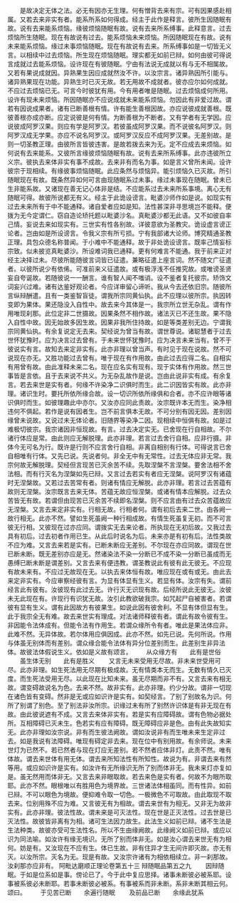 <!-- { "loadSidebar": true } -->
　　是故决定无体之法。必无有因亦无生理。何有憎背去来有宗。可有因果感赴相属。又若去来非实有者。能系所系如何得成。经主于此作是释言。彼所生因随眠有故。说有去来能系烦恼。缘彼烦恼随眠有故。说有去来所系缚事。此释意言。过去烦恼所生随眠。现在有故说有过去。能系烦恼未来烦恼。所因随眠现在有故。说有未来能系烦恼。缘过未事烦恼随眠。现在有故说有去来。所系缚事如是一切皆无义言。以相续中过去烦恼。所生现在烦恼随眠。理实都无如前已辩。如何由彼可得说言成就过去能系烦恼。设许现在有彼随眠。宁由有法说无成就以有与无不相属故。又若有果说成就因。异熟果生因应成就然汝不许。以汝宗言。诸异熟因所引能与。诸异熟果现在功能。异熟生时已灭无故。若无用故不成就者。彼亦应尔如何成就。不应过去烦恼已无。可言今时彼犹有用。今有用者唯是随眠。过去烦恼成何所用。设许有现未来烦恼。所因随眠亦不应说成就未来能系烦恼。勿因此有非爱过故。谓若有因说成果者。诸有已断善根有情。许有能生善根因故。亦应说彼成就善根。既彼善根亦成亦断。应定说彼是何有情。为断善根为不断者。又有学者有无学因。应说彼成阿罗汉果。则应有学是阿罗汉。若彼虽成阿罗汉果。而不说彼名阿罗汉。则阿罗汉成无学果。亦应不说名阿罗汉。或阿罗汉反应不成阿罗汉果。无差别故。是则一切圣教正理。由彼所言皆彼违害。是故若拨去来为无。定不应成去来烦恼。如何说有去来能系。又彼所言缘彼烦恼随眠有故。说有去来所系缚事。此亦违彼所立义宗。彼执去来体非实有事不成故。去来非有而名为事。如是言义曾所未闻。设许彼宗于现相续。有缘彼事烦恼随眠。此应条然与烦恼异。能引烦恼久已灭故。所引随眠现在有故。既条然异如何可言由现随眠系过未事。缘过未事现在随眠。曾未已生非能系故。又诸现在善无记心体非是结。不应能系过去未来所系事境。离心无有随眠可得。故彼所说都无有义。经主于此诡设谤言。毗婆沙师作如是说。如现实有过去未来所有于中不能通释。诸自爱者应如是知。法性甚深非寻思境岂不能释。便拨为无今定谓仁。窃自造论矫托题以毗婆沙名。真毗婆沙都无此语。又不如彼自率己情。妄说去来如现实有。三世实有性各别故。详彼意欲为圣教灾。诡设虚言谤正论者。岂由如是所设谤言。令我义宗有所亏损。宁有我部诸大论师。博究精通圣教正理。具包众德名称普闻。于小难中不能通释。故于非处诡设谤言。既率己情妄标宗致。似未披览真毗婆沙。所设难词我已通释。更有何难言不能通。我于前来正对经主决择过未。尽彼所能随彼言词皆已征遣。兼略征遣上座言词。然不随文广征遣者。以彼所说少有依俙。可准前来义征遣故。或有极浮浅不任推究故。或唯谤圣贤妄自夸诞故。若随彼说一一酬言。谁有智人闻不嗤诮。设不鉴者复托彼宗。矫饰文词妄兴过难。诸有达鉴好观论者。今应详审留心谛听。我从今去还依旧宗。随彼所言纵辩酬遣。且有一类鉴智盲徒。谓我所宗同黄仙执。此不应理以彼所宗。执因转变即为果体。果还隐没入自性中。故去来今其体是一。我宗所立世无杂乱。谓有作用唯现刹那。此位定非二世摄故。因果条然不相作故。诸法灭已不还生故。果不隐入自性中故。因无始故多因生故。因果非我所住持故。如是等类差别无边。宁谓我宗同黄仙执。有余复说定无去来。契经说为曾当有故。谓世尊说。诸聪慧者于过去世怀犹豫时。应为决言过去曾有。于未来世怀犹豫时。应为决言未来当有。曾不于彼说实有言。故知去来定非实有。此亦非理以曾当声。有时见于现在说故。然不可说现在亦无。又胜功能过去曾有。唯于现在有作用故。由此过去应得二名。自相实有用曾有故。由此准释未来二名。现在应名实有现有。现于实体有作用故。然三世事皆是言依。且于去来说不共义。为无杂乱故作是说。岂由此说非实有成。有余复言。若去来世是实有者。何缘不许染净二识俱时而生。此二识因皆实有故。此亦非理。诸识生时。要托所依所缘合故。设一切识所依所缘俱和合者。亦不应许眼等诸识俱时而生。如彼理趣此中亦尔。又汝亦应同此责故。汝宗既许本无而生。染净相违何不俱起。若作是说有因者生。岂不前言俱本无故。不可分别有因无因。差别因缘曾未说故。又说过未无体论者。旧随界等染净二因。现相续中恒俱有故。如是过难极切彼宗。我宗诸因非恒现故。有言。过去决定实无。已舍现在行自相故。不尔诸行体应是常。由此则应无解脱理。此亦非理。若言过去舍行自相。应非行摄。非体今无可名为行。既许是行则不应言舍行自相。非离自相别有行体。可得说言已舍自相唯有行体。又先已说。先说者何。非全无中有无常性。过去无体应非无常。我宗何故无解脱理。契经但言现苦已灭余苦不续。先取涅槃不言涅槃。要舍法相不舍法相。而有行灭名为涅槃如先已辩。又言过去若实有者应无涅槃。说阿罗汉有诸蕴时无涅槃故。又若过去苦常有者。则诸有情应无解脱。此亦非理。若言过去苦蕴有故则无涅槃。汝宗既言去来无体。苦蕴无故应恒涅槃。或诸有情本应解脱。过去众苦皆无有故。若谓但由现苦已灭余苦不续即名涅槃。则不应言由有过去众苦蕴故应无涅槃。又言去来定非实有。行相无故。行相者何。谓有初后去来二世。由各阙一故行相无。此亦不然。譬如生死虽阙一种行相成故。有情生死虽复无初。而不可言彼无行相。又彼现在过亦应同。谓拨实无去来论者。所执现在无初后故。又我过去具有初后。过去初者作用已生。从此后时说名为后。未来亦是有初有后。法性类故不应为难。又言去来若是实有。已断未断应无差别。不尔现在亦应同故。谓现在世已断未断。既无差别亦应是无。然诸染法不染一分断已不成不染一分断已虽成而无愚缚已断未断是谓差别。又言去来有便违教。谓圣教说此有彼有此无彼无。不应现有故未来有。不应过无故现在无。以执去来体恒有故。唯应现在或有或无。由此去来定非实有。今应审察经彼有言。为显有体显有生义。若显有体。汝宗有失。谓前经言此有彼有。汝彼现有此过去无。许行灭无识现有故。后经所说此无彼无。汝彼未无此现在有。许现行有识犹无故。汝引此教欲破我宗。如咒起尸自被害者。若谓彼有显有生义。谓有此因故方有彼果生。如说此因有彼舍利。不显有体但显有生。此于我宗全无有难。故去来世实有理成。对法诸师释彼有者。谓此有故令彼有生。非因能令法体成有。但能令法有作用生。若谓众缘所令有者。唯此是果法体应非。此难不然。无异体故。若尔体用应俱因成。此亦不然。如先已说。先何所说。作用与体虽无别体而有差别。谓众缘合能令法体有异分位差别而生。此差别生非异法体。故彼法体假说生义。依如是义故有颂言。
　　从众缘方有　　此有是世俗
　　虽生体无别　　此有是胜义
　　又言无未来受用无尽故。非未来世受用可尽。此亦非理。如生死法用无尽期有极成故。无有情类本无而生。无数有情久已灭度。而生死法受用无尽。以此现在比知未来。虽无尽期而非不有。又言去来有相无故。谓变碍故说名为色。去来不然。故非实有。此亦非理。约少分故。谓非一切现在诸色皆有变碍。然非是无或应如识许是实有。如契经言。了别了别故名为识。何所了别谓了别色。至了别法非汝所宗。识缘过未有所了别然许识体是有非无现在有故。由此彼说遮有不成。又言去来体非实有。若是实有应障碍故。谓有色物必据处所。互相障碍已灭未生。色若实有应有障碍。既无障碍应非是色。由有此失故知实无。此亦非理如汝宗说。非有而生彼法阙故。谓如汝说非有而生唯未来生定非过去。如是我说有法障碍。唯现有碍定非去来。现在位中有别用故。有余师说。未来世灯为已然不。若已然者与现在灯应无差别。若不然者应体非灯。此责不然。唯有体故。谓去来世体有用无体。谓去来所知法性有所知性。故说为有。非谓去来有然等用。或应如识许是实有。如汝许有无所缘识无所了别而体非无。我未来灯亦复如是。虽无然用而体非无。又言去来非眼取故。若去来色是实有者。何故不为眼所取耶。此亦不然。眼根唯以有胜用色为境界故。三世诸法体相虽同。而有性异。如前已辩。不可以眼色为境故。便抑难令取一切色。一极微色不可取故。由此取现不取去来。位别用殊不应为难。又言彼无有为相故。谓去来世有为相无。又非无为故非实有。此亦非理。彼法性故。谓未来是可灭法性。现在世是正灭法性。过去世是已灭法性。故彼皆非离有为相。诸可生法因力故生。此法生义如前已辩。诸不生法是生法种类。故彼亦受可生法性名。所以不生由缘阙故。此缘阙义如前已辩。或应以识为同法喻。如汝许有缘无境识。无所了别而体非无。如是汝心谓去来世无有为相何。妨是有。又汝现在不应有生。体已生故。非有住异才生无间许即灭故。亦无有灭。以汝所宗。灭名为无。现是有故。又汝宗许诸有为相依相续立。非一刹那故。汝刹那亦应非有。
阿毗达磨顺正理论卷第五十三
辩随眠品第五之九
　　因辩随眠。于如是位系如是事。傍论已了。今于此中复应思择。诸事未断彼必被系耶。设事被系彼必未断耶。若事未断彼必被系。有事被系而非未断。系非未断其相云何。颂曰。
　　于见苦已断　　余遍行随眠
　　及前品已断　　余缘此犹系
